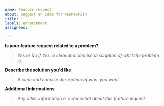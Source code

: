 ```yaml
---
name: Feature request
about: Suggest an idea for GeoMapFish
title: ''
labels: enhancement
assignees: ''

---
```


**Is your feature request related to a problem?**
> *Yes or No*
> *If Yes, a clear and concise description of what the problem is.*

**Describe the solution you'd like**
> *A clear and concise description of what you want.*

**Additional informations**
> *Any other information or screenshot about this feature request.*
